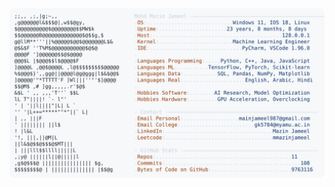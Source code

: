<picture>
  <source srcset="https://raw.githubusercontent.com/mmazinjameel/mmazinjameel/main/dark_mode.svg?v=1752380952" media="(prefers-color-scheme: dark)">
  <img src="https://raw.githubusercontent.com/mmazinjameel/mmazinjameel/main/light_mode.svg?v=1752380952">
</picture>

